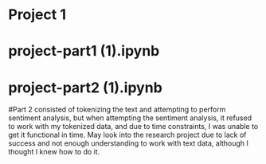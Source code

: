 # Project 1
# project-part1 (1).ipynb
# project-part2 (1).ipynb
#Part 2 consisted of tokenizing the text and attempting to perform sentiment analysis, but when attempting the sentiment analysis, it refused to work with my tokenized data, and due to time constraints, I was unable to get it functional in time. May look into the research project due to lack of success and not enough understanding to work with text data, although I thought I knew how to do it.
